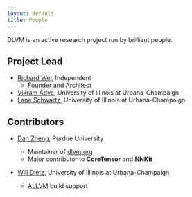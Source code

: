 ```yaml
---
layout: default
title: People
---
```


DLVM is an active research project run by brilliant people.

## Project Lead

- [Richard Wei](http://rxwei.me/about), Independent
  - Founder and Architect
- [Vikram Adve](http://vikram.cs.illinois.edu), University of Illinois at Urbana-Champaign
- [Lane Schwartz](http://dowobeha.github.io), University of Illinois at Urbana-Champaign

## Contributors

- [Dan Zheng](http://danzheng.me), Purdue University
  - Maintainer of [dlvm.org](http://dlvm.org)
  - Major contributor to **CoreTensor** and **NNKit**
  
- [Will Dietz](http://wdtz.org), University of Illinois at Urbana-Champaign
  - [ALLVM](http://allvm.org) build support
